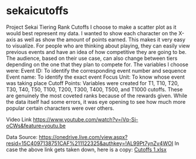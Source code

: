 # sekaicutoffs

Project Sekai Tiering Rank Cutoffs
I choose to make a scatter plot as it would best represent my data. I wanted to show each character on the X-axis as well as show the amount of points earned. This makes it very easy to visualize. For people who are thinking about playing, they can easily view previous events and have an idea of how competitive they are going to be. The audience, based on their use case, can also change between tiers depending on the one that they plan to compete for.
The variables I choose were:
Event ID: To identify the corresponding event number and sequence
Event name: To identify the exact event
Focus Unit: To know whose event was taking place
Cutoff Points: Variables were created for T1, T10, T20, T30, T40, T50, T100, T200, T300, T400, T500, and T1000 cutoffs. These are genuinely the most coveted ranks because of the rewards given.
While the data itself had some errors, it was eye opening to see how much more popular certain characters were over others. 

Video Link
https://www.youtube.com/watch?v=iVq-Si-oCWs&feature=youtu.be

Data Source: https://onedrive.live.com/view.aspx?resid=15C4097138751CAF%211122325&authkey=!AL99Pt7ynZv4WOI
In case the above link gets taken down, here is a copy:
[Cutoffs 1.xlsx
](https://1drv.ms/x/c/0688ae09e8b171f2/EfUBRsIux-xKszk9VtPgAR8BX3Wr_nR8_POg8xo-0y0ZmQ?e=r2S4d5)

